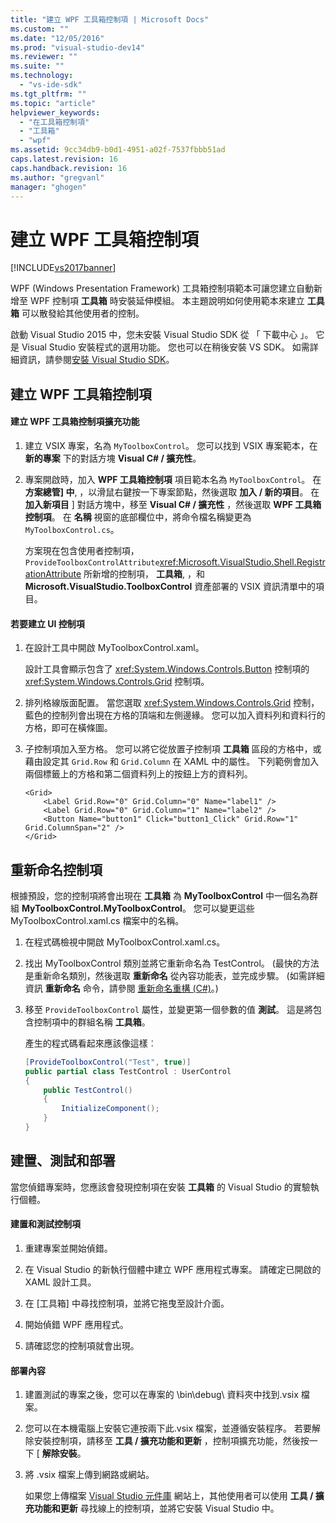 ```yaml
---
title: "建立 WPF 工具箱控制項 | Microsoft Docs"
ms.custom: ""
ms.date: "12/05/2016"
ms.prod: "visual-studio-dev14"
ms.reviewer: ""
ms.suite: ""
ms.technology: 
  - "vs-ide-sdk"
ms.tgt_pltfrm: ""
ms.topic: "article"
helpviewer_keywords: 
  - "在工具箱控制項"
  - "工具箱"
  - "wpf"
ms.assetid: 9cc34db9-b0d1-4951-a02f-7537fbbb51ad
caps.latest.revision: 16
caps.handback.revision: 16
ms.author: "gregvanl"
manager: "ghogen"
---
```

# 建立 WPF 工具箱控制項
[!INCLUDE[vs2017banner](../code-quality/includes/vs2017banner.md)]

WPF \(Windows Presentation Framework\) 工具箱控制項範本可讓您建立自動新增至 WPF 控制項 **工具箱** 時安裝延伸模組。 本主題說明如何使用範本來建立 **工具箱** 可以散發給其他使用者的控制。  
  
 啟動 Visual Studio 2015 中，您未安裝 Visual Studio SDK 從 「 下載中心 」。 它是 Visual Studio 安裝程式的選用功能。 您也可以在稍後安裝 VS SDK。 如需詳細資訊，請參閱[安裝 Visual Studio SDK](../extensibility/installing-the-visual-studio-sdk.md)。  
  
## 建立 WPF 工具箱控制項  
  
#### 建立 WPF 工具箱控制項擴充功能  
  
1.  建立 VSIX 專案，名為 `MyToolboxControl`。 您可以找到 VSIX 專案範本，在 **新的專案** 下的對話方塊 **Visual C\# \/ 擴充性**。  
  
2.  專案開啟時，加入 **WPF 工具箱控制項** 項目範本名為 `MyToolboxControl`。 在 **方案總管\] 中**, ，以滑鼠右鍵按一下專案節點，然後選取 **加入 \/ 新的項目**。 在 **加入新項目** \] 對話方塊中，移至 **Visual C\# \/ 擴充性** ，然後選取 **WPF 工具箱控制項**。 在 **名稱** 視窗的底部欄位中，將命令檔名稱變更為 `MyToolboxControl.cs`。  
  
     方案現在包含使用者控制項， `ProvideToolboxControlAttribute`<xref:Microsoft.VisualStudio.Shell.RegistrationAttribute> 所新增的控制項， **工具箱**, ，和 **Microsoft.VisualStudio.ToolboxControl** 資產部署的 VSIX 資訊清單中的項目。  
  
#### 若要建立 UI 控制項  
  
1.  在設計工具中開啟 MyToolboxControl.xaml。  
  
     設計工具會顯示包含了 <xref:System.Windows.Controls.Button> 控制項的 <xref:System.Windows.Controls.Grid> 控制項。  
  
2.  排列格線版面配置。 當您選取 <xref:System.Windows.Controls.Grid> 控制，藍色的控制列會出現在方格的頂端和左側邊緣。 您可以加入資料列和資料行的方格，即可在橫條圖。  
  
3.  子控制項加入至方格。 您可以將它從放置子控制項 **工具箱** 區段的方格中，或藉由設定其 `Grid.Row` 和 `Grid.Column` 在 XAML 中的屬性。 下列範例會加入兩個標籤上的方格和第二個資料列上的按鈕上方的資料列。  
  
    ```xaml  
    <Grid>  
        <Label Grid.Row="0" Grid.Column="0" Name="label1" />  
        <Label Grid.Row="0" Grid.Column="1" Name="label2" />  
        <Button Name="button1" Click="button1_Click" Grid.Row="1" Grid.ColumnSpan="2" />  
    </Grid>  
    ```  
  
## 重新命名控制項  
 根據預設，您的控制項將會出現在 **工具箱** 為 **MyToolboxControl** 中一個名為群組 **MyToolboxControl.MyToolboxControl**。 您可以變更這些 MyToolboxControl.xaml.cs 檔案中的名稱。  
  
1.  在程式碼檢視中開啟 MyToolboxControl.xaml.cs。  
  
2.  找出 MyToolboxControl 類別並將它重新命名為 TestControl。 \(最快的方法是重新命名類別，然後選取 **重新命名** 從內容功能表，並完成步驟。 \(如需詳細資訊 **重新命名** 命令，請參閱 [重新命名重構 \(C\#\)](../csharp-ide/rename-refactoring-csharp.md)。\)  
  
3.  移至 `ProvideToolboxControl` 屬性，並變更第一個參數的值 **測試**。 這是將包含控制項中的群組名稱 **工具箱**。  
  
     產生的程式碼看起來應該像這樣︰  
  
    ```c#  
    [ProvideToolboxControl("Test", true)]  
    public partial class TestControl : UserControl  
    {  
        public TestControl()  
        {  
            InitializeComponent();  
        }  
    }  
    ```  
  
## 建置、測試和部署  
 當您偵錯專案時，您應該會發現控制項在安裝 **工具箱** 的 Visual Studio 的實驗執行個體。  
  
#### 建置和測試控制項  
  
1.  重建專案並開始偵錯。  
  
2.  在 Visual Studio 的新執行個體中建立 WPF 應用程式專案。 請確定已開啟的 XAML 設計工具。  
  
3.  在 \[工具箱\] 中尋找控制項，並將它拖曳至設計介面。  
  
4.  開始偵錯 WPF 應用程式。  
  
5.  請確認您的控制項就會出現。  
  
#### 部署內容  
  
1.  建置測試的專案之後，您可以在專案的 \\bin\\debug\\ 資料夾中找到.vsix 檔案。  
  
2.  您可以在本機電腦上安裝它連按兩下此.vsix 檔案，並遵循安裝程序。 若要解除安裝控制項，請移至 **工具 \/ 擴充功能和更新** ，控制項擴充功能，然後按一下 \[ **解除安裝**。  
  
3.  將 .vsix 檔案上傳到網路或網站。  
  
     如果您上傳檔案 [Visual Studio 元件庫](http://go.microsoft.com/fwlink/?LinkID=123847) 網站上，其他使用者可以使用 **工具 \/ 擴充功能和更新** 尋找線上的控制項，並將它安裝 Visual Studio 中。
